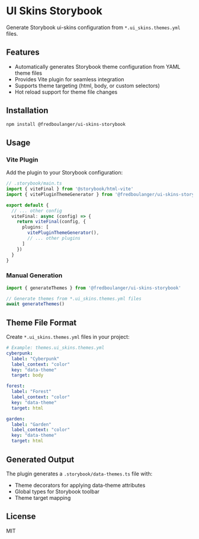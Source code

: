 # UI Skins Storybook

Generate Storybook ui-skins configuration from `*.ui_skins.themes.yml` files.

## Features

- Automatically generates Storybook theme configuration from YAML theme files
- Provides Vite plugin for seamless integration
- Supports theme targeting (html, body, or custom selectors)
- Hot reload support for theme file changes

## Installation

```bash
npm install @fredboulanger/ui-skins-storybook
```

## Usage

### Vite Plugin

Add the plugin to your Storybook configuration:

```typescript
// .storybook/main.ts
import { viteFinal } from '@storybook/html-vite'
import { vitePluginThemeGenerator } from '@fredboulanger/ui-skins-storybook'

export default {
  // ... other config
  viteFinal: async (config) => {
    return viteFinal(config, {
      plugins: [
        vitePluginThemeGenerator(),
        // ... other plugins
      ]
    })
  }
}
```

### Manual Generation

```typescript
import { generateThemes } from '@fredboulanger/ui-skins-storybook'

// Generate themes from *.ui_skins.themes.yml files
await generateThemes()
```

## Theme File Format

Create `*.ui_skins.themes.yml` files in your project:

```yaml
# Example: themes.ui_skins.themes.yml
cyberpunk:
  label: "Cyberpunk"
  label_context: "color"
  key: "data-theme"
  target: body

forest:
  label: "Forest"
  label_context: "color"
  key: "data-theme"
  target: html

garden:
  label: "Garden"
  label_context: "color"
  key: "data-theme"
  target: html
```

## Generated Output

The plugin generates a `.storybook/data-themes.ts` file with:

- Theme decorators for applying data-theme attributes
- Global types for Storybook toolbar
- Theme target mapping

## License

MIT
